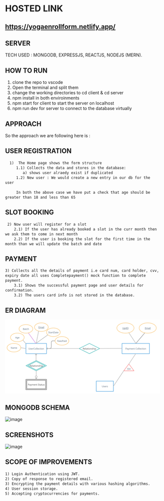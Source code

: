 # HOSTED LINK

## https://yogaenrollform.netlify.app/

## SERVER
TECH USED : MONGODB, EXPRESSJS, REACTJS, NODEJS (MERN).

## HOW TO RUN
  
  1) clone the repo to vscode
  2) Open the terminal and split them
  3) change the working directories to cd client & cd server
  4) npm install in both enviroinments
  5) npm start for client to start the server on localhost
  6) npm run dev for server to connect to the database virtually
  
## APPROACH

   So the approach we are following here is :

   ## USER REGISTRATION
      
      1)  The Home page shows the form structure
         1.1) Collects the data and stores in the database:
            a) shows user alraedy exist if duplicated
         1.2) New user : We would create a new entry in our db for the user

         In both the above case we have put a check that age should be greater than 18 and less than 65
        
  ## SLOT BOOKING

     2) Now user will register for a slot
        2.1) If the user has already booked a slot in the curr month then we ask them to come in next month
        2.2) If the user is booking the slot for the first time in the month than we will update the batch and date

   ## PAYMENT

    3) Collects all the details of payment i.e card num, card holder, cvv, expiry date all uses Completepayment() mock function to complete payment.
        3.1) Shows the successful payment page and user details for confirmation.
        3.2) The users card info is not stored in the database.

## ER DIAGRAM

![ERDiagram](ERDiagram.png)

## MONGODB SCHEMA

![image](https://user-images.githubusercontent.com/60206728/207054600-7be75811-125f-4098-9401-aa86cc4c53c9.png)

## SCREENSHOTS

![image](https://user-images.githubusercontent.com/60206728/207054828-14d27f00-ec9e-4d95-825f-31383f639726.png)

## SCOPE OF IMPROVEMENTS 
    1) Login Authentication using JWT.
    2) Copy of response to registered email.
    3) Encrypting the payment details with various hashing algorithms.
    4) User session storage.
    5) Accepting cryptocurrencies for payments.


